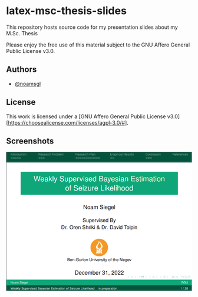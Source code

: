 

# latex-msc-thesis-slides

This repository hosts source code for my presentation slides about my M.Sc. Thesis

Please enjoy the free use of this material subject to the GNU Affero General Public License v3.0.


## Authors

- [@noamsgl](https://www.github.com/noamsgl)


## License



This work is licensed under a
[GNU Affero General Public License v3.0][https://choosealicense.com/licenses/agpl-3.0/#].


## Screenshots

![Title slide](imgs/title_slide.png)
